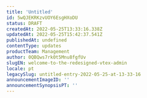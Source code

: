 ```yaml
---
title: 'Untitled'
id: 5wQJEKRKzvUOY6EsgHXoDU
status: DRAFT
createdAt: 2022-05-25T13:33:16.338Z
updatedAt: 2022-05-25T15:42:37.541Z
publishedAt: undefined
contentType: updates
productTeam: Management
author: 0QBQws7rk0t5Mnu8fgfUv
slugEN: welcome-to-the-redesigned-vtex-admin
locale: pt
legacySlug: untitled-entry-2022-05-25-at-13-33-16
announcementImageID: ''
announcementSynopsisPT: ''
---
```



